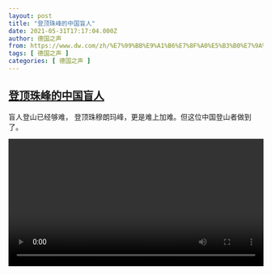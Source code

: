 ```yaml
---
layout: post
title: "登顶珠峰的中国盲人"
date: 2021-05-31T17:17:04.000Z
author: 德国之声
from: https://www.dw.com/zh/%E7%99%BB%E9%A1%B6%E7%8F%A0%E5%B3%B0%E7%9A%84%E4%B8%AD%E5%9B%BD%E7%9B%B2%E4%BA%BA/a-57732215
tags: [ 德国之声 ]
categories: [ 德国之声 ]
---
```

<!--1622481424000-->
[登顶珠峰的中国盲人](https://www.dw.com/zh/%E7%99%BB%E9%A1%B6%E7%8F%A0%E5%B3%B0%E7%9A%84%E4%B8%AD%E5%9B%BD%E7%9B%B2%E4%BA%BA/a-57732215)
------

<div>
<p>盲人登山已经够难， 登顶珠穆朗玛峰，更是难上加难。但这位中国登山者做到了。</small></p><video src="https://tvdownloaddw-a.akamaihd.net/dwtv_video/flv/vdt_zh/2021/bchi210531_001_zhangclimb_sd_sor.mp4" controls style="width:100%"></video>
</div>
